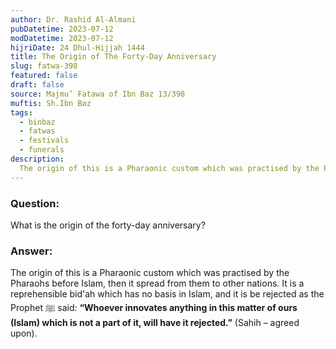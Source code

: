 ```yaml
---
author: Dr. Rashid Al-Almani
pubDatetime: 2023-07-12
modDatetime: 2023-07-12
hijriDate: 24 Dhul-Hijjah 1444
title: The Origin of The Forty-Day Anniversary
slug: fatwa-398
featured: false
draft: false
source: Majmu’ Fatawa of Ibn Baz 13/398
muftis: Sh.Ibn Baz
tags:
  - binbaz
  - fatwas
  - festivals
  - funerals
description:
  The origin of this is a Pharaonic custom which was practised by the Pharaohs before Islam, then it spread from them to other nations.
---
```


### Question: 

What is the origin of the forty-day anniversary?

### Answer: 

The origin of this is a Pharaonic custom which was practised by the Pharaohs before Islam, then it spread from them to other nations. It is a reprehensible bid'ah which has no basis in Islam, and it is be rejected as the Prophet ﷺ said: **“Whoever innovates anything in this matter of ours (Islam) which is not a part of it, will have it rejected.”** (Sahih – agreed upon).
